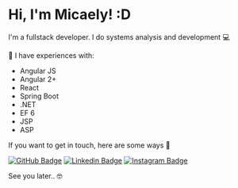 # Hi, I'm Micaely! :D
</p>

<!-- <h1 float="right"> -->
   <!-- <img alt="Logo" src="https://imgur.com/x9QuAfE">
</h1> -->

I'm a fullstack developer. I do systems analysis and development 💻 

🚀 I have experiences with:
- Angular JS 
- Angular 2+
- React 
- Spring Boot
- .NET
- EF 6
- JSP
- ASP 

If you want to get in touch, here are some ways :speech_balloon:


[![GitHub Badge](https://img.shields.io/badge/GitHub-100000?style=for-the-badge&logo=github&logoColor=white&link=https://github.com/devmicaelyg)](https://github.com/devmicaelyg)
[![Linkedin Badge](https://img.shields.io/badge/LinkedIn-0077B5?style=for-the-badge&logo=linkedin&logoColor=white&linkhttps://www.linkedin.com/in/micaelygusmao/)](https://www.linkedin.com/in/micaely-gusmão-23b8641b0)
[![Instagram Badge](https://img.shields.io/badge/Instagram-E4405F?style=for-the-badge&logo=instagram&logoColor=white&link=https://www.instagram.com/devmicaelyg/)](https://www.instagram.com/devmicaelyg/)

See you later.. :nerd_face:
 
 
